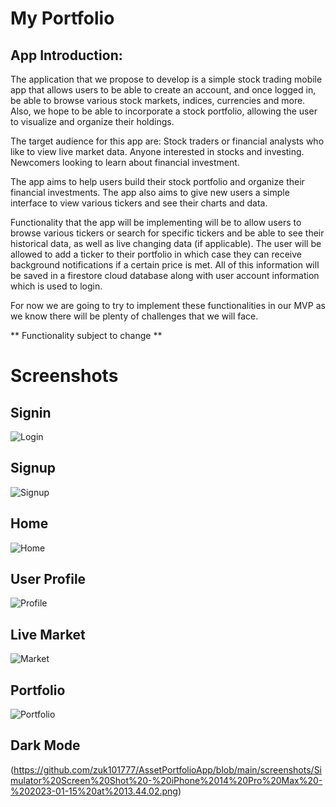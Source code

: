 #  My Portfolio 

## App Introduction:

The application that we propose to develop is a simple stock trading mobile app that allows users to be able to create an account, and once logged in, be able to browse various stock markets, indices, currencies and more. Also, we hope to be able to incorporate a stock portfolio, allowing the user to visualize and organize their holdings. 

The target audience for this app are:
Stock traders or financial analysts who like to view live market data.
Anyone interested in stocks and investing.
Newcomers looking to learn about financial investment.

The app aims to help users build their stock portfolio and organize their financial investments. The app also aims to give new users a simple interface to view various tickers and see their charts and data. 

Functionality that the app will be implementing will be to allow users to browse various tickers or search for specific tickers and be able to see their historical data, as well as live changing data (if applicable). The user will be allowed to add a ticker to their portfolio in which case they can receive background notifications if a certain price is met. All of this information will be saved in a firestore cloud database along with user account information which is used to login. 

For now we are going to try to implement these functionalities in our MVP as we know there will be plenty of challenges that we will face. 

** Functionality subject to change **


# Screenshots

## Signin

![Login](https://github.com/zuk101777/StockTradingApp/blob/main/screenshots/Simulator%20Screen%20Shot%20-%20iPhone%2014%20Pro%20Max%20-%202022-12-11%20at%2021.41.16.png?raw=true)

## Signup
![Signup](https://github.com/zuk101777/StockTradingApp/blob/main/screenshots/Simulator%20Screen%20Shot%20-%20iPhone%2014%20Pro%20Max%20-%202022-12-11%20at%2021.41.29.png?raw=true)

## Home 
![Home](https://github.com/zuk101777/StockTradingApp/blob/main/screenshots/Simulator%20Screen%20Shot%20-%20iPhone%2014%20Pro%20Max%20-%202022-12-11%20at%2021.41.50.png?raw=true)

## User Profile
![Profile](https://github.com/zuk101777/StockTradingApp/blob/main/screenshots/Simulator%20Screen%20Shot%20-%20iPhone%2014%20Pro%20Max%20-%202022-12-11%20at%2021.41.50.png?raw=true)

## Live Market
![Market](https://github.com/zuk101777/StockTradingApp/blob/main/screenshots/Simulator%20Screen%20Shot%20-%20iPhone%2014%20Pro%20Max%20-%202022-12-11%20at%2021.42.55.png?raw=true)

## Portfolio
![Portfolio](https://github.com/zuk101777/StockTradingApp/blob/main/screenshots/Simulator%20Screen%20Shot%20-%20iPhone%2014%20Pro%20Max%20-%202022-12-11%20at%2021.43.19.png?raw=true)

## Dark Mode 
(https://github.com/zuk101777/AssetPortfolioApp/blob/main/screenshots/Simulator%20Screen%20Shot%20-%20iPhone%2014%20Pro%20Max%20-%202023-01-15%20at%2013.44.02.png)
